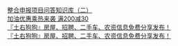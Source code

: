   
[整合申报项目问答知识库（二）](http://www.dianyue.me/archives/313/yjayivmdzosigg7r/)  
[加油优惠乘热来袭 满200减30](http://www.dianyue.me/archives/769/iliwod3wm6nboare/)  
[『土右狗狗』房屋、招聘、二手车、农资信息免费分享发布！](http://www.dianyue.me/archives/689/8ad8e4257ef8213z/)  
[『土右狗狗』房屋、招聘、二手车、农资信息免费分享发布！](http://www.dianyue.me/archives/697/31klpi25ede2omdm/)